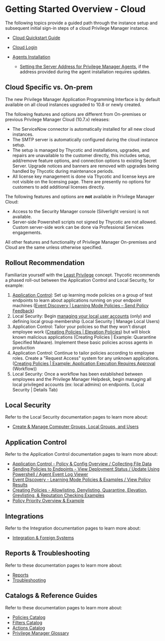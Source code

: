 [title]: # (Cloud)
[tags]: # (initial login)
[priority]: # (1)
# Getting Started Overview - Cloud

The following topics provide a guided path through the instance setup and subsequent initial sign-in steps of a cloud Privilege Manager instance.

* [Cloud Quickstart Guide](cloud-quickstart.md)
* [Cloud Login](cloud-init.md)
* [Agents Installation](../../install/agents/index.md)

  * [Setting the Server Address for Privilege Manager Agents](../../agents/all/agent-set-server-address.md), if the address provided during the agent installation requires updates.

## Cloud Specific vs. On-prem

The new Privilege Manager Application Programming Interface is by default available on all cloud instances upgraded to 10.8 or newly created.

The following features and options are different from On-premises or previous Privilege Manager Cloud (10.7.x) releases:

* The ServiceNow connector is automatically installed for all new cloud instances.
* The SMTP server is automatically configured during the cloud instance setup.
* The setup is managed by Thycotic and installations, upgrades, and repairs are unavailable to the customer directly, this includes setup, add/remove feature options, and connection options to existing Secret Server. Upgrade notices and banners are removed with upgrades being handled by Thycotic during maintenance periods.
* All license key management is done via Thycotic and license keys are not visible on the licensing page. There are presently no options for customers to add additional licenses directly.

The following features and options are __not__ available in Privilege Manager Cloud:

* Access to the Security Manager console (Silverlight version) is not available.
* Server-side Powershell scripts not signed by Thycotic are not allowed. Custom server-side work can be done via Professional Services engagements.

All other features and functionality of Privilege Manager On-premises and Cloud are the same unless otherwise specified.

## Rollout Recommendation

Familiarize yourself with the [Least Privilege](../../pm-intro/least-privilege.md) concept. Thycotic recommends a phased roll-out between the Application Control and Local Security, for example:

1. [Application Control](../../policy-events/bp-event-discovery.md): Set up learning mode policies on a group of test endpoints to learn about applications running on your endpoint machines ([Event Discovery | Learning Mode Policies – Send Policy Feedback](../../computer-groups/app-control/ac-event-discovery.md))
1. Local Security: Begin [managing your local user accounts](../../computer-groups/local-security/index.md) (only) and defining local group membership (Local Security | Manage Local Users)
1. Application Control: Tailor your policies so that they won't disrupt employee work ([Creating Policies | Elevation Policies](../../computer-groups/app-control/examples/elevate/index.md)) but will block known malicious applications (Creating Policies | Example: Quarantine Specified Malware). Implement these basic policies across agents in production
1. Application Control: Continue to tailor policies according to employee roles. Create a "Request Access" system for any unknown applications. ([Creating Policies | Example: Application Execution Requires Approval](../../computer-groups/app-control/examples/elevate/app-req-app.md) (Workflow))
1. Local Security: Once a workflow has been established between employees and the Privilege Manager Helpdesk, begin managing all local privileged accounts (ex: local admins) on endpoints. (Local Security | Details Tab)

## Local Security

Refer to the Local Security documentation pages to learn more about:

* [Create & Manage Computer Groups, Local Groups, and Users](../../computer-groups/local-security/index.md)

## Application Control

Refer to the Application Control documentation pages to learn more about:

* [Application Control - Policy & Config Overview / Collecting File Data](../../computer-groups/app-control/policies/index.md)
* [Sending Policies to Endpoints - View Deployment Status / Update Using Powershell / Agent Event Log Viewer](../../computer-groups/app-control/ac-policy-endpoints.md)
* [Event Discovery - Learning Mode Policies & Examples / View Policy Results](../../computer-groups/app-control/ac-event-discovery.md)
* [Creating Policies - Allowlisting, Denylisting, Quarantine, Elevation, Greylisting, & Reputation Checking Examples](../../computer-groups/app-control/examples/index.md)
* [Policy Priority Overview & Example](../../computer-groups/app-control/policies/priority.md)

## Integrations

Refer to the Integration documentation pages to learn more about:

* [Integration & Foreign Systems](../../admin/config/foreign-systems/index.md)

## Reports & Troubleshooting

Refer to these documentation pages to learn more about:

* [Reports](../../reports/index.md)
* [Troubleshooting](../../troubleshooting/index.md)

## Catalogs & Reference Guides

Refer to these documentation pages to learn more about:

* [Policies Catalog](../../computer-groups/app-control/policies/index.md)
* [Filters Catalog](../../admin/filters/index.md)
* [Actions Catalog](../../admin/actions/index.md)
* [Privilege Manager Glossary](../../pm-intro/glossary.md)
